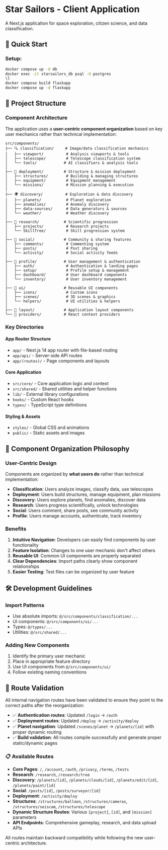 # Star Sailors - Client Application

A Next.js application for space exploration, citizen science, and data classification.

## 🚀 Quick Start

### Setup:

```bash
docker compose up -d db
docker exec -it starsailors_db psql -U postgres
\l
docker compose build flaskapp
docker compose up -d flaskapp
```

## 📁 Project Structure

### Component Architecture

The application uses a **user-centric component organization** based on key user mechanics rather than technical implementation:

```
src/components/
├── 🔍 classification/     # Image/data classification mechanics
│   ├── viewport/          # Analysis viewports & tools
│   ├── telescope/         # Telescope classification system
│   └── tools/            # AI classifiers & analysis tools
│
├── 🚀 deployment/         # Structure & mission deployment
│   ├── structures/        # Building & managing structures
│   ├── equipment/         # Equipment management
│   └── missions/          # Mission planning & execution
│
├── 🌍 discovery/          # Exploration & data discovery
│   ├── planets/           # Planet exploration
│   ├── anomalies/         # Anomaly discovery
│   ├── data-sources/      # Data generators & sources
│   └── weather/           # Weather discovery
│
├── 🔬 research/           # Scientific progression
│   ├── projects/          # Research projects
│   └── SkillTree/         # Skill progression system
│
├── 👥 social/             # Community & sharing features
│   ├── comments/          # Commenting system
│   ├── posts/             # Post sharing
│   └── activity/          # Social activity feeds
│
├── 👤 profile/            # User management & authentication
│   ├── auth/              # Authentication & landing pages
│   ├── setup/             # Profile setup & management
│   ├── dashboard/         # User dashboard components
│   └── inventory/         # User inventory management
│
├── 🎨 ui/                 # Reusable UI components
│   ├── icons/             # Custom icons
│   ├── scenes/            # 3D scenes & graphics
│   └── helpers/           # UI utilities & helpers
│
├── 📐 layout/             # Application layout components
└── 🔌 providers/          # React context providers
```

### Key Directories

#### App Router Structure
- `app/` - Next.js 14 app router with file-based routing
- `app/api/` - Server-side API routes
- `app/(routes)/` - Page components and layouts

#### Core Application
- `src/core/` - Core application logic and context
- `src/shared/` - Shared utilities and helper functions
- `lib/` - External library configurations
- `hooks/` - Custom React hooks
- `types/` - TypeScript type definitions

#### Styling & Assets
- `styles/` - Global CSS and animations
- `public/` - Static assets and images

## 🎯 Component Organization Philosophy

### User-Centric Design
Components are organized by **what users do** rather than technical implementation:

- **Classification**: Users analyze images, classify data, use telescopes
- **Deployment**: Users build structures, manage equipment, plan missions  
- **Discovery**: Users explore planets, find anomalies, discover data
- **Research**: Users progress scientifically, unlock technologies
- **Social**: Users comment, share posts, see community activity
- **Profile**: Users manage accounts, authenticate, track inventory

### Benefits
1. **Intuitive Navigation**: Developers can easily find components by user functionality
2. **Feature Isolation**: Changes to one user mechanic don't affect others
3. **Reusable UI**: Common UI components are properly separated
4. **Clear Dependencies**: Import paths clearly show component relationships
5. **Easier Testing**: Test files can be organized by user feature

## 🛠️ Development Guidelines

### Import Patterns
- Use absolute imports: `@/src/components/classification/...`
- UI components: `@/src/components/ui/...`
- Types: `@/types/...`
- Utilities: `@/src/shared/...`

### Adding New Components
1. Identify the primary user mechanic
2. Place in appropriate feature directory
3. Use UI components from `@/src/components/ui/`
4. Follow existing naming conventions

<!--
Add     "@ducanh2912/next-pwa": "^10.2.9", back
-->

## 🚦 Route Validation

All internal navigation routes have been validated to ensure they point to the correct paths after the reorganization:

- ✅ **Authentication routes**: Updated `/login` → `/auth`
- ✅ **Deployment routes**: Updated `/deploy` → `/activity/deploy`
- ✅ **Planet navigation**: Updated `/scenes/planet` → `/planets/[id]` with proper dynamic routing
- ✅ **Build validation**: All routes compile successfully and generate proper static/dynamic pages

### 📋 Available Routes

- **Core Pages**: `/`, `/account`, `/auth`, `/privacy`, `/terms`, `/tests`
- **Research**: `/research`, `/research/tree`
- **Discovery**: `/planets/[id]`, `/planets/clouds/[id]`, `/planets/edit/[id]`, `/planets/paint/[id]`
- **Social**: `/posts/[id]`, `/posts/surveyor/[id]`
- **Deployment**: `/activity/deploy`
- **Structures**: `/structures/balloon`, `/structures/cameras`, `/structures/seiscam`, `/structures/telescope`
- **Dynamic Structure Routes**: Various `[project]`, `[id]`, and `[mission]` parameters
- **API Endpoints**: Comprehensive gameplay, research, and data upload APIs

All routes maintain backward compatibility while following the new user-centric architecture.
```